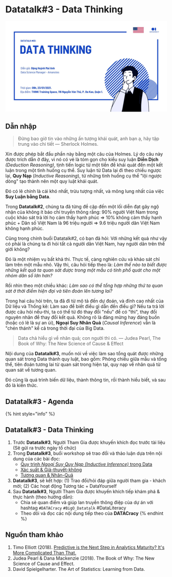 # Datatalk\#3 - Data Thinking

![](../../.gitbook/assets/image%20%2866%29.png)

## Dẫn nhập

> Đừng bao giờ tin vào những ấn tượng khái quát, anh bạn ạ, hãy tập trung vào chi tiết — Sherlock Holmes.

Xin được phép bắt đầu phần này bằng một câu của Holmes. Lý do câu này được trích dẫn ở đây, vì nó có vẻ là tóm gọn cho kiểu suy luận **Diễn Dịch** _\(Deduction Reasoning\)_, tịnh tiến logic từ một tiền đề khái quát đến một kết luận trong một tình huống cụ thể. Suy luận từ Data lại đi theo chiều ngược lại, **Quy Nạp** \(_Inductive Reasoning_\), từ những tình huống cụ thể "lội ngược dòng" tạo thành nên một quy luật khái quát.

Đó có lẽ chính là cái khó nhất, trừu tượng nhất, và mông lung nhất của việc **Suy Luận bằng Data**.

Trong **Datatalk\#2**, chúng ta đã từng đề cập đến một lối diễn đạt gây ngộ nhận của không ít báo chí truyền thông rằng: 90% người Việt Nam trong cuộc khảo sát trả lời họ cảm thấy hạnh phúc ⇒ 10% không cảm thấy hạnh phúc + Dân số Việt Nam là 96 triệu người ⇒ 9.6 triệu người dân Việt Nam không hạnh phúc.

Cũng trong chính buổi Datatalk\#2, có bạn đã hỏi: Với những kết quả như vậy có phải là chúng ta đi hỏi tất cả người dân Việt Nam, hay người dân trên thế giới không?

Đó là một nhiệm vụ bất khả thi. Thực tế, càng nghiên cứu và khảo sát chỉ làm trên một mẫu nhỏ. Vậy thì, câu hỏi tiếp theo là: _Làm thế nào ta biết được những kết quả ta quan sát được trong một mẫu có tính phổ quát cho một nhóm dân số lớn hơn?_

Rồi nhìn theo một chiều khác: _Làm sao có thể tổng hợp những thứ ta quan sát ở thời điểm hiện đại và tiên đoán lên tương lai?_

Trong hai câu hỏi trên, ta đã đi từ mô tả đến dự đoán, và đỉnh cao nhất của Dữ liệu và Thống kê: Làm sao để biết điều gì dẫn đến điều gì? Nếu ta trả lời được câu hỏi nếu-thì, ta có thể từ đó thay đổi "nếu" để có "thì", thay đổi nguyên nhân để thay đổi kết quả. Không rõ là đáng mừng hay đáng buồn \(hoặc có lẽ là sự an ủi\), **Ngoại Suy Nhân Quả** \(_Causal Inference_\) vẫn là "chén thánh" kể cả trong thời đại của Big Data.

> Data chả hiểu gì về nhân quả; con người thì có. — Judea Pearl, The Book of Why: The New Science of Cause & Effect

Nội dung của **Datatalk\#3**, muốn nói về việc làm sao tổng quát được những quan sát trong Data thành quy luật, bao gồm: Phóng chiếu giữa mẫu và tổng thể, tiên đoán tương lai từ quan sát trong hiện tại, quy nạp về nhân quá từ quan sát về tương quan.

Đó cũng là quá trình biến dữ liệu, thành thông tin, rồi thành hiểu biết, và sau đó là kiến thức.

## Datatalk\#3 - Agenda

{% hint style="info" %}
## Datatalk\#3 - Data Thinking

1. Trước **Datatalk\#3**, Người Tham Gia được khuyến khích đọc trước tài liệu \(Sẽ gửi ra trước ngày tổ chức\)
2. Trong **Datatalk\#3**, buổi workshop sẽ trao đổi và thảo luận dựa trên nội dung của các bài đọc:
   * [Quy trình _Ngoại Suy Quy Nạp \(Inductive Inference\)_ trong Data](data-thinking-quy-nap.md)
   * [Xác suất & Giả-thuyết-không](xac-suat-and-gia-thuyet-khong.md)
   * [Tương quan & Nhân-Quả](tuong-quan-and-nhan-qua.md)
3. **Datatalk\#3**, sẽ kết hợp: \(1\) Trao đổi/hỏi đáp giữa người tham gia - khách mời; \(2\) Các hoạt động Tương tác + DataYourself
4. Sau **Datatalk\#3**, Người Tham Gia được khuyến khích tiếp khám phá & thực hành \(theo hướng dẫn\):
   * Chia sẻ quan điểm và giúp lan truyền thông điệp của dự án với hashtag  `#DATACracy` `#BigO_Datatalk` \#DataLiteracy
   * Theo dõi và đọc các nội dung tiếp theo của **DATACracy**
{% endhint %}

## Nguồn tham khảo

1. Timo Elliott \(2018\). [Predictive is the Next Step in Analytics Maturity? It's More Complicated Than That.](https://timoelliott.com/blog/2018/04/predictive-is-the-next-step-in-analytics-maturity-its-more-complicated-than-that.html)
2. Judea Pearl & Dana Mackenzie \(2018\). The Book of Why: The New Science of Cause and Effect.
3. David Spielgelharter. The Art of Statistics: Learning from Data.

